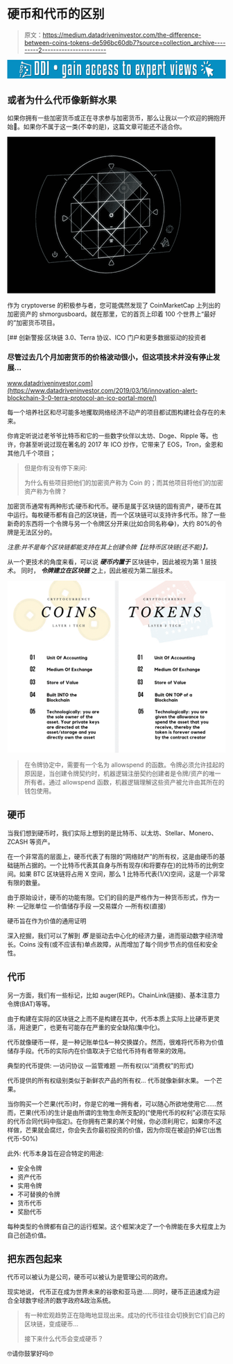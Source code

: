 # 硬币和代币的区别

> 原文：<https://medium.datadriveninvestor.com/the-difference-between-coins-tokens-de596bc60db7?source=collection_archive---------2----------------------->

[![](img/f1798bae243a56315a2653d1c36b3884.png)](http://www.track.datadriveninvestor.com/1B9E)

## 或者为什么代币像新鲜水果

如果你拥有一些加密货币或正在寻求参与加密货币，那么让我以一个欢迎的拥抱开始🤗。如果你不属于这一类(不幸的是)，这篇文章可能还不适合你。

![](img/cd58ac5ba273dd2028281a2d3b0e39e9.png)

作为 cryptoverse 的积极参与者，您可能偶然发现了 CoinMarketCap 上列出的加密资产的 shmorgusboard。就在那里，它的首页上印着 100 个世界上“最好的”加密货币项目。

[](https://www.datadriveninvestor.com/2019/03/16/innovation-alert-blockchain-3-0-terra-protocol-an-ico-portal-more/) [## 创新警报:区块链 3.0、Terra 协议、ICO 门户和更多数据驱动的投资者

### 尽管过去几个月加密货币的价格波动很小，但这项技术并没有停止发展…

www.datadriveninvestor.com](https://www.datadriveninvestor.com/2019/03/16/innovation-alert-blockchain-3-0-terra-protocol-an-ico-portal-more/) 

每一个培养社区和尽可能多地攫取网络经济不动产的项目都试图构建社会存在的未来。

你肯定听说过老爷爷比特币和它的一些数字伙伴以太坊、Doge、Ripple 等。也许，你甚至听说过现在著名的 2017 年 ICO 炒作，它带来了 EOS，Tron，金恩和其他几千个项目；

> 但是你有没有停下来问:
> 
> 为什么有些项目把他们的加密资产称为 Coin 的；而其他项目将他们的加密资产称为令牌？

加密货币通常有两种形式:硬币和代币。硬币是属于区块链的固有资产，硬币在其中运行。每枚硬币都有自己的区块链，而一个区块链可以支持许多代币。除了一些新奇的东西将一个令牌与另一个令牌区分开来(比如合同名称😂)，大约 80%的令牌是无法区分的。

*注意:并不是每个区块链都能支持在其上创建令牌【比特币区块链{还不能}】。*

从一个更技术的角度来看，可以说 ***硬币内置于*** 区块链中，因此被视为第 1 层技术。
同时， ***令牌建立在区块链*** 之上，因此被视为第二层技术。

![](img/a84869520c384588ecbaa0a13270bcd6.png)

> 在令牌协定中，需要有一个名为 allowspend 的函数。令牌必须允许挂起的原因是，当创建令牌契约时，机器逻辑注册契约创建者是令牌/资产的唯一所有者。通过 allowspend 函数，机器逻辑理解这些资产被允许由其所在的钱包使用。

## 硬币

当我们想到硬币时，我们实际上想到的是比特币、以太坊、Stellar、Monero、ZCASH 等资产。

在一个非常高的层面上，硬币代表了有限的“网络财产”的所有权，这是由硬币的基础链所占据的。一个比特币代表其自身与所有现存(和将要存在)的比特币的比例空间。如果 BTC 区块链将占用 X 空间，那么 1 比特币代表(1/X)空间，这是一个非常有限的数量。

由于原始设计，硬币的功能有限。它们的目的是严格作为一种货币形式，作为一种:
—记账单位
—价值储存手段
—交易媒介
—所有权(直接)

硬币旨在作为价值的通用证明

深入挖掘，我们可以了解到 ***币*** 是驱动去中心化的经济力量，进而驱动数字经济增长。Coins 没有(或不应该有)单点故障，从而增加了每个同步节点的信任和安全性。

## 代币

另一方面，我们有一些标记，比如 auger(REP)。ChainLink(链接)、基本注意力令牌(BAT)等等。

由于构建在实际的区块链之上而不是构建在其中，代币本质上实际上比硬币更灵活，用途更广，也更有可能存在严重的安全缺陷(集中化)。

代币就像硬币一样，是一种记账单位&一种交换媒介。然而，很难将代币称为价值储存手段。代币的实际内在价值取决于它给代币持有者带来的效用。

典型的代币提供:
—访问协议
—监管难题
—所有权(以“消费权”的形式)

代币提供的所有权级别类似于新鲜农产品的所有权…
代币就像新鲜水果。
一个芒果。

当你购买一个芒果(代币)时，你是它的唯一拥有者，可以随心所欲地使用它……然而，芒果(代币)的生计是由所谓的生物生命所支配的(“使用代币的权利”必须在实际的代币合同代码中指定)。在你拥有芒果的某个时候，你必须利用它，如果你不这样做，芒果就会腐烂，你会失去你最初投资的价值，因为你现在被迫扔掉它(出售代币-50%)

此外:
代币本身旨在迎合特定的用途:

*   安全令牌
*   资产代币
*   实用令牌
*   不可替换的令牌
*   货币代币
*   奖励代币

每种类型的令牌都有自己的运行框架。这个框架决定了一个令牌能在多大程度上为自己创造价值。

## 把东西包起来

代币可以被认为是公司，硬币可以被认为是管理公司的政府。

现实地说，
代币正在成为世界未来的谷歌和亚马逊……同时，硬币正迅速成为迎合全球数字经济的数字政府&政治系统。

> 有一种宏观趋势正在隐晦地显现出来。成功的代币往往会切换到它们自己的区块链，变成硬币…
> 
> 接下来什么代币会变成硬币？

🤓请你鼓掌好吗🤓